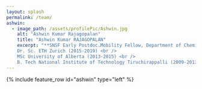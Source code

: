 ```yaml
---
layout: splash
permalink: /team/
ashwin:
  - image_path: /assets/profilePic/Ashwin.jpg
    alt: "Ashwin Kumar Rajagopalan"
    title: "Ashwin Kumar RAJAGOPALAN"
    excerpt: "**SNSF Early Postdoc.Mobility Fellow, Department of Chemical Engineering, Imperial College London, United Kingdom** <br />
    Dr. Sc. ETH Zurich (2015-2019) <br />
    MSc University of Alberta (2013-2015) <br />
    B. Tech National Institute of Technology Tiruchirappalli (2009-2013)"
---
```


{% include feature_row id="ashwin" type="left" %}
